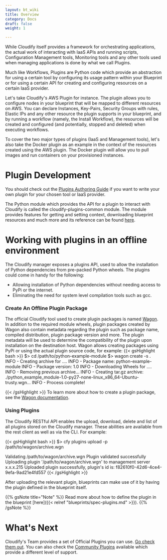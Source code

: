 ```yaml
---
layout: bt_wiki
title: Overview
category: Docs
draft: false
weight: 1

---
```


While Cloudify itself provides a framework for orchestrating applications, the actual work of interacting with IaaS APIs and running scripts, Configuration Management tools, Monitoring tools and any other tools used when managing applications is done by what we call Plugins.

Much like Workflows, Plugins are Python code which provide an abstraction for using a certain tool by configuring its usage pattern within your Blueprint or for using a certain API for creating and configuring resources on a certain IaaS provider.

Let's take Cloudify's AWS Plugin for instance. The plugin allows you to configure nodes in your blueprint that will be mapped to different resources on AWS. You can declare Instances, Key-Pairs, Security Groups with rules, Elastic IPs and any other resource the plugin supports in your blueprint, and by running a workflow (namely, the Install Workflow), the resources will be created and configured (and potentially, stopped and deleted) when executing workflows.

To cover the two major types of plugins (IaaS and Management tools), let's also take the Docker plugin as an example in the context of the resources created using the AWS plugin. The Docker plugin will allow you to pull images and run containers on your provisioned instances.

# Plugin Development

You should check out the [Plugins Authoring Guide](plugins-authoring.html) if you want to write your own plugin for your chosen tool or IaaS provider.

The Python module which provides the API for a plugin to interact with Cloudify is called the cloudify-plugins-common module.
The module provides features for getting and setting context, downloading blueprint resources and much more and its reference can be found [here](apis-plugins-common.html).

# Working with plugins in an offline environment

The Cloudify manager exposes a plugins API, used to allow the installation of Python dependencies from pre-packed Python wheels. The plugins could come in handy for the following:

* Allowing installation of Python dependencies without needing access to PyPi or the internet.
* Eliminating the need for system level compilation tools such as gcc.

### Create An Offline Plugin Package

The official Cloudify tool used to create plugin packages is named [Wagon](https://github.com/cloudify-cosmo/wagon). In addition to the required module wheels, plugin packages created by Wagon also contain metadata regarding the plugin such as package name, compiled distribution, plugin package version and more.
The plugin metadata will be used to determine the compatibility of the plugin upon installation on the destination host. Wagon allows creating packages using PyPi or using the actual plugin source code, for example:
{{< gsHighlight  bash  >}}
$> cd /path/to/python-example-module
$> wagon create -s .
   INFO - Creating archive for ....
   INFO - Package name: python-example-module
   INFO - Package version: 1.0
   INFO - Downloading Wheels for ....
   INFO - Removing previous archive...
   INFO - Creating tar.gz archive: ./python_example_module-1.0-py27-none-linux_x86_64-Ubuntu-trusty.wgn...
   INFO - Process complete!

{{< /gsHighlight >}}
To learn more about how to create a plugin package, see the [Wagon documentation](https://github.com/cloudify-cosmo/wagon).

### Using Plugins

The Cloudify RESTful API enables the upload, download, delete and list of all plugins stored on the Cloudify manager. These abilities are available from the rest client as well as via the CLI. For example:

{{< gsHighlight  bash  >}}
$> cfy plugins upload -p /path/to/wagon/archive.wgn

   Validating /path/to/wagon/archive.wgn
   Plugin validated successfully
   Uploading plugin '/path/to/wagon/archive.wgn' to management server x.x.x.215
   Uploaded plugin successfully, plugin's id is: f82610f0-42d6-4ce4-9efa-9ad21e4fd557
{{< /gsHighlight >}}

After uploading the relevant plugin, blueprints can make use of it by having the plugin defined in the blueprint itself.


{{% gsNote title="Note" %}}
Read more about how to define the plugin in the blueprint [here]({{< relref "blueprints/spec-plugins.md" >}}).
{{% /gsNote %}}

# What's Next

Cloudify's Team provides a set of Official Plugins you can use. [Go check them out](plugins-official-general.html). You can also check the [Community Plugins](plugins-contrib-general.html) available which provide a different level of support.
